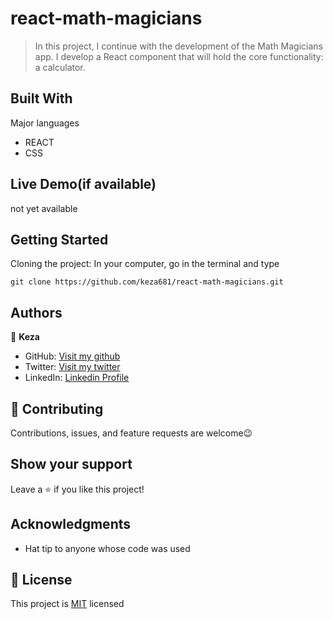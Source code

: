 
# react-math-magicians
> In this project, I continue with the development of the Math Magicians app. I develop a React component that will hold the core functionality: a calculator. 

## Built With

 Major languages
- REACT
- CSS

## Live Demo(if available)
not yet available

## Getting Started
 Cloning the project: In your computer, go in the terminal and type
```
git clone https://github.com/keza681/react-math-magicians.git 
```

## Authors

👤 **Keza**

- GitHub: [Visit my github](https://github.com/keza681)
- Twitter: [Visit my twitter](https://twitter.com/LKeza19)
- LinkedIn: [Linkedin Profile](https://www.linkedin.com/in/linda-keza-a10150218/)


## 🤝 Contributing

Contributions, issues, and feature requests are welcome😉


## Show your support

Leave a ⭐️ if you like this project!

## Acknowledgments

- Hat tip to anyone whose code was used

## 📝 License

This project is [MIT](./MIT.md) licensed
